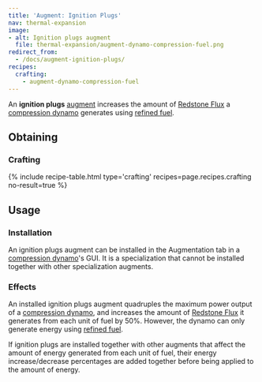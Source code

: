 ```yaml
---
title: 'Augment: Ignition Plugs'
nav: thermal-expansion
image:
- alt: Ignition plugs augment
  file: thermal-expansion/augment-dynamo-compression-fuel.png
redirect_from:
  - /docs/augment-ignition-plugs/
recipes:
  crafting:
    - augment-dynamo-compression-fuel
---
```


An **ignition plugs** [augment](/docs/augments/) increases the amount of
[Redstone Flux](/docs/redstone-flux/) a [compression
dynamo](/docs/compression-dynamo/) generates using [refined
fuel](/docs/refined-fuel/).


Obtaining
---------

### Crafting
{% include recipe-table.html type='crafting' recipes=page.recipes.crafting no-result=true %}


Usage
-----

### Installation
An ignition plugs augment can be installed in the Augmentation tab in a
[compression dynamo](/docs/compression-dynamo/)'s GUI. It is a specialization
that cannot be installed together with other specialization augments.

### Effects
An installed ignition plugs augment quadruples the maximum power output of a
[compression dynamo](/docs/compression-dynamo/), and increases the amount of
[Redstone Flux](/docs/redstone-flux/) it generates from each unit of fuel by
50%. However, the dynamo can only generate energy using [refined
fuel](/docs/refined-fuel/).

If ignition plugs are installed together with other augments that affect the
amount of energy generated from each unit of fuel, their energy
increase/decrease percentages are added together before being applied to the
amount of energy.
